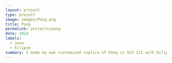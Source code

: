 ```yaml
---
layout: project
type: project
image: images/Pong.png
title: Pong
permalink: projects/pong
date: 2014
labels:
  - Java
  - Eclipse
summary: I made my own customized replica of Pong in ICS 111 with Eclipse as my IDE.
---
```




